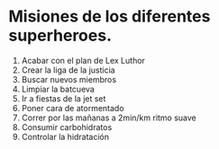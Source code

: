 # Misiones de los diferentes superheroes.

1. Acabar con el plan de Lex Luthor
2. Crear la liga de la justicia
3. Buscar nuevos miembros
4. Limpiar la batcueva
5. Ir a fiestas de la jet set
6. Poner cara de atormentado
7. Correr por las mañanas a 2min/km ritmo suave
8. Consumir carbohidratos
9. Controlar la hidratación